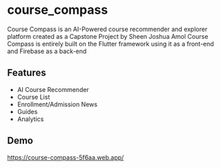 # course_compass

Course Compass is an AI-Powered course recommender and explorer platform created as a Capstone Project by Sheen Joshua Amol 
Course Compass is entirely built on the Flutter framework using it as a front-end and Firebase as a back-end

## Features

- AI Course Recommender
- Course List
- Enrollment/Admission News
- Guides
- Analytics

## Demo

https://course-compass-5f6aa.web.app/
